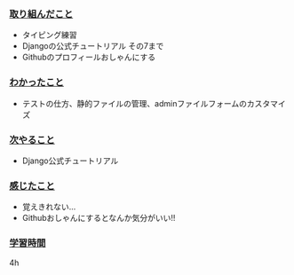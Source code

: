 ### <u>取り組んだこと</u>
- タイピング練習
- Djangoの公式チュートリアル その7まで
- Githubのプロフィールおしゃんにする

### <u>わかったこと</u>
- テストの仕方、静的ファイルの管理、adminファイルフォームのカスタマイズ

### <u>次やること</u>
- Django公式チュートリアル

### <u>感じたこと</u>
- 覚えきれない...
- Githubおしゃんにするとなんか気分がいい!!

### <u>学習時間</u>
4h